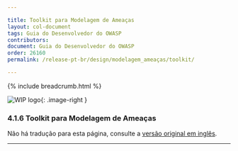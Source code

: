 ```yaml
---

title: Toolkit para Modelagem de Ameaças
layout: col-document
tags: Guia do Desenvolvedor do OWASP
contributors:
document: Guia do Desenvolvedor do OWASP
order: 26160
permalink: /release-pt-br/design/modelagem_ameaças/toolkit/

---
```


{% include breadcrumb.html %}

<style type="text/css">
.image-right {
  height: 180px;
  display: block;
  margin-left: auto;
  margin-right: auto;
  float: right;
}
</style>

![WIP logo](../../../../assets/images/dg_wip.png "Trabalho em andamento"){: .image-right }

### 4.1.6 Toolkit para Modelagem de Ameaças

Não há tradução para esta página, consulte a [versão original em inglês][release060106].

----

[release060106]: https://github.com/OWASP/www-project-developer-guide/blob/main/draft/06-design/01-threat-modeling/06-toolkit.md
